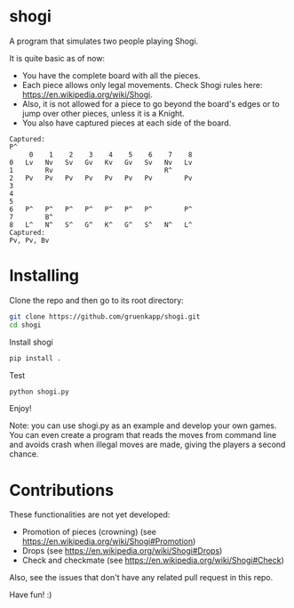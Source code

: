 # shogi
A program that simulates two people playing Shogi.

It is quite basic as of now:
* You have the complete board with all the pieces. 
* Each piece allows only legal movements. Check Shogi rules here: https://en.wikipedia.org/wiki/Shogi. 
* Also, it is not allowed for a piece to go beyond the board's edges or to jump over other pieces, unless it is a Knight.
* You also have captured pieces at each side of the board.

```
Captured:
P^
     0    1    2    3    4    5    6    7    8
0   Lv   Nv   Sv   Gv   Kv   Gv   Sv   Nv   Lv
1        Rv                            R^
2   Pv   Pv   Pv   Pv   Pv   Pv   Pv        Pv
3
4
5
6   P^   P^   P^   P^   P^   P^   P^        P^
7        B^
8   L^   N^   S^   G^   K^   G^   S^   N^   L^
Captured:
Pv, Pv, Bv
```



# Installing
Clone the repo and then go to its root directory:

```sh
git clone https://github.com/gruenkapp/shogi.git
cd shogi
```

Install shogi
```sh
pip install .
```

Test
```sh
python shogi.py
```

Enjoy!

Note: you can use shogi.py as an example and develop your own games.
You can even create a program that reads the moves from command line and avoids crash when illegal moves are made, giving the players a second chance.

# Contributions
These functionalities are not yet developed:
* Promotion of pieces (crowning) (see https://en.wikipedia.org/wiki/Shogi#Promotion)
* Drops (see https://en.wikipedia.org/wiki/Shogi#Drops)
* Check and checkmate (see https://en.wikipedia.org/wiki/Shogi#Check)

Also, see the issues that don't have any related pull request in this repo.

Have fun! :)
